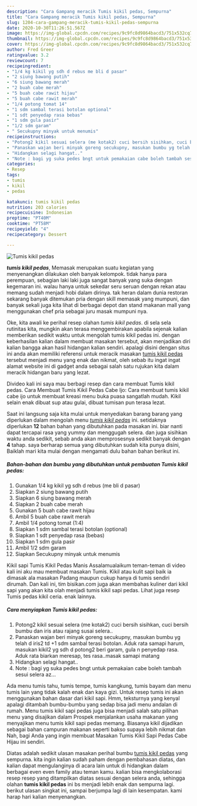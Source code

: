 ```yaml
---
description: "Cara Gampang meracik Tumis kikil pedas, Sempurna"
title: "Cara Gampang meracik Tumis kikil pedas, Sempurna"
slug: 1204-cara-gampang-meracik-tumis-kikil-pedas-sempurna
date: 2020-10-30T11:26:51.567Z
image: https://img-global.cpcdn.com/recipes/9c9fc8d9864bacd3/751x532cq70/tumis-kikil-pedas-foto-resep-utama.jpg
thumbnail: https://img-global.cpcdn.com/recipes/9c9fc8d9864bacd3/751x532cq70/tumis-kikil-pedas-foto-resep-utama.jpg
cover: https://img-global.cpcdn.com/recipes/9c9fc8d9864bacd3/751x532cq70/tumis-kikil-pedas-foto-resep-utama.jpg
author: Fred Greer
ratingvalue: 3.2
reviewcount: 7
recipeingredient:
- "1/4 kg kikil yg sdh d rebus me bli d pasar"
- "2 siung bawang putih"
- "6 siung bawang merah"
- "2 buah cabe merah"
- "5 buah cabe rawit hijau"
- "5 buah cabe rawit merah"
- "1/4 potong tomat 14"
- "1 sdm sambal terasi botolan optional"
- "1 sdt penyedap rasa bebas"
- "1 sdm gula pasir"
- "1/2 sdm garam"
- " Secukupny minyak untuk menumis"
recipeinstructions:
- "Potong2 kikil sesuai selera (me kotak2) cuci bersih sisihkan, cuci bersih bumbu dan iris atau rajang susai selera.."
- "Panaskan wajan beri minyak goreng secukupny, masukan bumbu yg telah d iris2 td +1 sdm sambal terasi botolan. Aduk rata samapi harum, masukan kikil2 yg sdh d potong2 beri garam, gula n penyedap rasa. Aduk rata biarkan meresap, tes rasa..masak samapi matang"
- "Hidangkan selagi hangat.."
- "Note : bagi yg suka pedes bngt untuk pemakaian cabe boleh tambah sesui selera az..."
categories:
- Resep
tags:
- tumis
- kikil
- pedas

katakunci: tumis kikil pedas 
nutrition: 203 calories
recipecuisine: Indonesian
preptime: "PT40M"
cooktime: "PT58M"
recipeyield: "4"
recipecategory: Dessert

---
```



![Tumis kikil pedas](https://img-global.cpcdn.com/recipes/9c9fc8d9864bacd3/751x532cq70/tumis-kikil-pedas-foto-resep-utama.jpg)

<b><i>tumis kikil pedas</i></b>, Memasak merupakan suatu kegiatan yang menyenangkan dilakukan oleh banyak kelompok. tidak hanya para perempuan, sebagian laki laki juga sangat banyak yang suka dengan kegemaran ini. walau hanya untuk sekedar seru seruan dengan rekan atau memang sudah menjadi hobi dalam dirinya. tak heran dalam dunia restoran sekarang banyak ditemukan pria dengan skill memasak yang mumpuni, dan banyak sekali juga kita lihat di berbagai depot dan stand makanan mall yang menggunakan chef pria sebagai juru masak mumpuni nya.

Oke, kita awali ke perihal resep olahan <i>tumis kikil pedas</i>. di sela sela rutinitas kita, mungkin akan terasa menggembirakan apabila sejenak kalian memberikan sedikit waktu untuk mengolah tumis kikil pedas ini. dengan keberhasilan kalian dalam membuat masakan tersebut, akan menjadikan diri kalian bangga akan hasil hidangan kalian sendiri. apalagi disini dengan situs ini anda akan memiliki referensi untuk meracik masakan <u>tumis kikil pedas</u> tersebut menjadi menu yang enak dan nikmat, oleh sebab itu ingat ingat alamat website ini di gadget anda sebagai salah satu rujukan kita dalam meracik hidangan baru yang lezat.

Divideo kali ini saya mau berbagi resep dan cara membuat Tumis kikil pedas. Cara Membuat Tumis Kikil Pedas Cabe Ijo: Cara membuat tumis kikil cabe ijo untuk membuat kreasi menu buka puasa sangatlah mudah. Kikil selain enak dibuat sup atau gulai, dibuat tumisan pun terasa lezat.


Saat ini langsung saja kita mulai untuk menyediakan barang barang yang diperlukan dalam mengolah menu <u><i>tumis kikil pedas</i></u> ini. setidaknya diperlukan <b>12</b> bahan bahan yang dibutuhkan pada masakan ini. biar nanti dapat tercapai rasa yang yummy dan menggugah selera. dan juga sisihkan waktu anda sedikit, sebab anda akan memprosesnya sedikit banyak dengan <b>4</b> tahap. saya berharap semua yang dibutuhkan sudah kita punya disini, Baiklah mari kita mulai dengan mengamati dulu bahan bahan berikut ini.

<!--inarticleads1-->

##### Bahan-bahan dan bumbu yang dibutuhkan untuk pembuatan Tumis kikil pedas:

1. Gunakan 1/4 kg kikil yg sdh d rebus (me bli d pasar)
1. Siapkan 2 siung bawang putih
1. Siapkan 6 siung bawang merah
1. Siapkan 2 buah cabe merah
1. Gunakan 5 buah cabe rawit hijau
1. Ambil 5 buah cabe rawit merah
1. Ambil 1/4 potong tomat (1:4)
1. Siapkan 1 sdm sambal terasi botolan (optional)
1. Siapkan 1 sdt penyedap rasa (bebas)
1. Siapkan 1 sdm gula pasir
1. Ambil 1/2 sdm garam
1. Siapkan  Secukupny minyak untuk menumis


Kikil sapi Tumis Kikil Pedas Manis Assalamualaikum teman-teman di video kali ini aku mau membuat masakan Tumis. Kikil atau kulit sapi baik ia dimasak ala masakan Padang maupun cukup hanya di tumis sendiri dirumah. Dan kali ini, tim bisikan.com juga akan membahas kuliner dari kikil sapi yang akan kita olah menjadi tumis kikil sapi pedas. Lihat juga resep Tumis pedas kikil ceria. enak lainnya. 

<!--inarticleads2-->

##### Cara menyiapkan Tumis kikil pedas:

1. Potong2 kikil sesuai selera (me kotak2) cuci bersih sisihkan, cuci bersih bumbu dan iris atau rajang susai selera..
1. Panaskan wajan beri minyak goreng secukupny, masukan bumbu yg telah d iris2 td +1 sdm sambal terasi botolan. Aduk rata samapi harum, masukan kikil2 yg sdh d potong2 beri garam, gula n penyedap rasa. Aduk rata biarkan meresap, tes rasa..masak samapi matang
1. Hidangkan selagi hangat..
1. Note : bagi yg suka pedes bngt untuk pemakaian cabe boleh tambah sesui selera az...


Ada menu tumis tahu, tumis tempe, tumis kangkung, tumis bayam dan menu tumis lain yang tidak kalah enak dan kaya gizi. Untuk resep tumis ini akan menggunakan bahan dasar dari kikil sapi. Hmm, teksturnya yang kenyal apalagi ditambah bumbu-bumbu yang sedap bisa jadi menu andalan di rumah. Menu tumis kikil sapi pedas juga bisa menjadi salah satu pilihan menu yang disajikan dalam Prospek menjalankan usaha makanan yang menyajikan menu tumis kikil sapi pedas memang. Biasanya kikil dijadikan sebagai bahan campuran makanan seperti bakso supaya lebih nikmat dan Nah, bagi Anda yang ingin membuat Masakan Tumis Kikil Sapi Pedas Cabe Hijau ini sendiri. 

Diatas adalah sedikit ulasan masakan perihal bumbu <u>tumis kikil pedas</u> yang sempurna. kita ingin kalian sudah paham dengan pembahasan diatas, dan kalian dapat mengulanginya di acara lain untuk di hidangkan dalam berbagai even even family atau teman kamu. kalian bisa mengkolaborasi resep resep yang ditampilkan diatas sesuai dengan selera anda, sehingga olahan <b>tumis kikil pedas</b> ini bs menjadi lebih enak dan sempurna lagi. berikut ulasan singkat ini, sampai berjumpa lagi di lain kesempatan. kami harap hari kalian menyenangkan.
